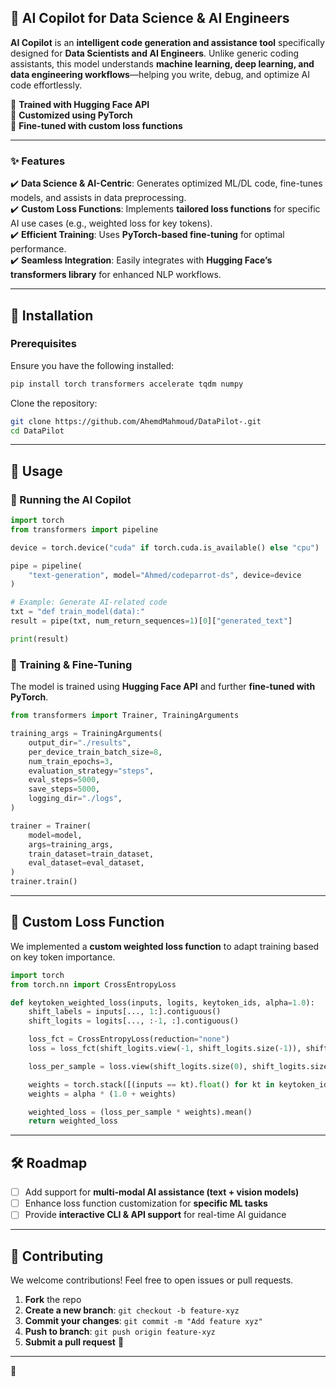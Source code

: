 ## 🚀 AI Copilot for Data Science & AI Engineers  

**AI Copilot** is an **intelligent code generation and assistance tool** specifically designed for **Data Scientists and AI Engineers**. Unlike generic coding assistants, this model understands **machine learning, deep learning, and data engineering workflows**—helping you write, debug, and optimize AI code effortlessly.  

🔹 **Trained with Hugging Face API**  
🔹 **Customized using PyTorch**  
🔹 **Fine-tuned with custom loss functions**  

---

### ✨ Features  

✔️ **Data Science & AI-Centric**: Generates optimized ML/DL code, fine-tunes models, and assists in data preprocessing.  
✔️ **Custom Loss Functions**: Implements **tailored loss functions** for specific AI use cases (e.g., weighted loss for key tokens).  
✔️ **Efficient Training**: Uses **PyTorch-based fine-tuning** for optimal performance.  
✔️ **Seamless Integration**: Easily integrates with **Hugging Face’s transformers library** for enhanced NLP workflows.  

---

## 📌 Installation  

### Prerequisites  
Ensure you have the following installed:  

```bash
pip install torch transformers accelerate tqdm numpy
```

Clone the repository:  

```bash
git clone https://github.com/AhemdMahmoud/DataPilot-.git
cd DataPilot
```

---

## 🚀 Usage  

### 🔹 Running the AI Copilot  

```python
import torch
from transformers import pipeline

device = torch.device("cuda" if torch.cuda.is_available() else "cpu")

pipe = pipeline(
    "text-generation", model="Ahmed/codeparrot-ds", device=device
)

# Example: Generate AI-related code
txt = "def train_model(data):"
result = pipe(txt, num_return_sequences=1)[0]["generated_text"]

print(result)
```

### 🔹 Training & Fine-Tuning  

The model is trained using **Hugging Face API** and further **fine-tuned with PyTorch**.  

```python
from transformers import Trainer, TrainingArguments

training_args = TrainingArguments(
    output_dir="./results",
    per_device_train_batch_size=8,
    num_train_epochs=3,
    evaluation_strategy="steps",
    eval_steps=5000,
    save_steps=5000,
    logging_dir="./logs",
)

trainer = Trainer(
    model=model,
    args=training_args,
    train_dataset=train_dataset,
    eval_dataset=eval_dataset,
)
trainer.train()
```

---

## 🎯 Custom Loss Function  

We implemented a **custom weighted loss function** to adapt training based on key token importance.  

```python
import torch
from torch.nn import CrossEntropyLoss

def keytoken_weighted_loss(inputs, logits, keytoken_ids, alpha=1.0):
    shift_labels = inputs[..., 1:].contiguous()
    shift_logits = logits[..., :-1, :].contiguous()

    loss_fct = CrossEntropyLoss(reduction="none")
    loss = loss_fct(shift_logits.view(-1, shift_logits.size(-1)), shift_labels.view(-1))

    loss_per_sample = loss.view(shift_logits.size(0), shift_logits.size(1)).mean(axis=1)

    weights = torch.stack([(inputs == kt).float() for kt in keytoken_ids]).sum(axis=[0, 2])
    weights = alpha * (1.0 + weights)

    weighted_loss = (loss_per_sample * weights).mean()
    return weighted_loss
```

---

## 🛠 Roadmap  

- [ ] Add support for **multi-modal AI assistance (text + vision models)**  
- [ ] Enhance loss function customization for **specific ML tasks**  
- [ ] Provide **interactive CLI & API support** for real-time AI guidance  

---

## 🤝 Contributing  

We welcome contributions! Feel free to open issues or pull requests.  

1. **Fork** the repo  
2. **Create a new branch**: `git checkout -b feature-xyz`  
3. **Commit your changes**: `git commit -m "Add feature xyz"`  
4. **Push to branch**: `git push origin feature-xyz`  
5. **Submit a pull request** 🎉  

---
 🚀
